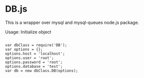 DB.js
=====

This is a wrapper over mysql and mysql-queues node.js package.<br/>

Usage:
Initialize object
<pre>
<code>
var dbClass = require('DB');
var options = {};
options.host = 'localhost';
options.user = 'root';
options.password = 'root';
options.database = 'test';
var db = new dbClass.DB(options);
</code>
</pre>